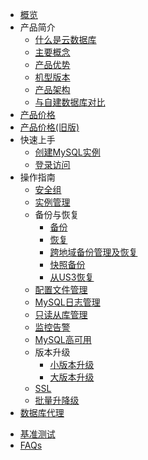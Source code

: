
* [概览](/udb-mysql/README)
* 产品简介
    * [什么是云数据库](/udb-mysql/product/concepts)
    * [主要概念](/udb-mysql/product/Terminology)
    * [产品优势](/udb-mysql/product/superiority)
    * [机型版本](/udb-mysql/product/version)
    * [产品架构](/udb-mysql/product/architecture)
    * [与自建数据库对比](/udb-mysql/product/difference)
* [产品价格](/udb-mysql/price)
* [产品价格(旧版)](/udb-mysql/price_old)
* 快速上手
    * [创建MySQL实例](/udb-mysql/quick/create)
    * [登录访问](/udb-mysql/quick/login)
* 操作指南
    * [安全组](/udb-mysql/guide/secgrp)
    * [实例管理](/udb-mysql/guide/instance)
    * 备份与恢复
        * [备份](/udb-mysql/guide/backup)
        * [恢复](/udb-mysql/guide/recovery)
        * [跨地域备份管理及恢复](/udb-mysql/guide/cross_backup)
        * [快照备份](/udb-mysql/guide/ark_snapshot_backup)
        * [从US3恢复](/udb-mysql/guide/us3_recovery)
    * [配置文件管理](/udb-mysql/guide/config)
    * [MySQL日志管理](/udb-mysql/guide/log)
    * [只读从库管理](/udb-mysql/guide/slave)
    * [监控告警](/udb-mysql/guide/monitor)
    * [MySQL高可用](/udb-mysql/guide/ha)
    * 版本升级
        * [小版本升级](/udb-mysql/guide/upgrade_kernel_version)
        * [大版本升级](/udb-mysql/guide/upgrade_major_version)
    * [SSL](/udb-mysql/guide/ssl)
    * [批量升降级](/udb-mysql/guide/batch_upgrade)
* [数据库代理](/udb-mysql/udb-proxy/udb-proxy)
<!--
* [读写分离（即将下线）](/udb-mysql/rwrouter/rwrouter)
    * [背景及方案](/udb-mysql/rwrouter/scheme)
    * [使用介绍](/udb-mysql/rwrouter/guide)
    * [功能原理](/udb-mysql/rwrouter/theory)
    * 管理功能
        * [SQL自定义路由](/udb-mysql/rwrouter/manage/sql)
        * [查看上一条SQL路由目的地](/udb-mysql/rwrouter/manage/destination)
        * [Read-Only模式支持从库的高可用和负载均衡](/udb-mysql/rwrouter/manage/read)
        * [业务ip访问白名单](/udb-mysql/rwrouter/manage/access)
        * [SQL限流](/udb-mysql/rwrouter/manage/hwm)
        * [查询中间件节点信息](/udb-mysql/rwrouter/manage/nodes)        
    * [功能优势](/udb-mysql/rwrouter/superiority)
    * [性能优势](/udb-mysql/rwrouter/performance)
-->
* [基准测试](/udb-mysql/test)
* [FAQs](/udb-mysql/faqs)
